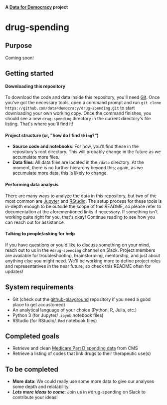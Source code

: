 #### A [Data for Democracy](http://datafordemocracy.org/) project
# drug-spending

## Purpose
Coming soon!

## Getting started

#### Downloading this repository
To download the code and data inside this repository, you'll need [Git](https://git-scm.com/). Once you've got the necessary tools, open a command prompt and run `git clone https://github.com/data4democracy/drug-spending.git` to start downloading your own working copy. Once the command finishes, you should see a new `drug-spending` directory in the current directory's file listing. That's where you'll find it!

#### Project structure (or, "how do I find `thing`?")
* **Source code and notebooks**: For now, you'll find these in the repository's root directory. This will probably change in the future as we accumulate more files.
* **Data files**: All data files are located in the `/data` directory. At the moment, there is no further hierarchy beyond this; again, as we accumulate more data, this is likely to change.

#### Performing data analysis
There are many ways to analyze the data in this repository, but two of the most common are [Jupyter](http://jupyter.org/install.html) and [RStudio](https://www.rstudio.com/products/rstudio/). The setup process for these tools is in-depth enough to be outside the scope of this README, so please refer to documentation at the aforementioned links if necessary. If something isn't working quite right for you, that's okay! Continue reading to see how you can reach out for assistance.

#### Talking to people/asking for help
If you have questions or you'd like to discuss something on your mind, reach out to us in the `#drug-spending` channel on Slack. Project members are available for troubleshooting, brainstorming, mentorship, and just about anything else you might need. We'll be working more to define project roles and representatives in the near future, so check this README often for updates!

## System requirements
* Git (check out the [github-playground](https://github.com/data4democracy/github-playground) repository if you need a good place to get accustomed)
* An analytical language of your choice (Python, R, Julia, etc.)
* Python 3 (for Jupyter/`.ipynb` notebook files)
* RStudio (for RStudio/`.Rmd` notebook files)

## Completed goals
* Retrieve and clean [Medicare Part D spending data](https://www.cms.gov/Research-Statistics-Data-and-Systems/Statistics-Trends-and-Reports/Information-on-Prescription-Drugs/2015MedicareData.html) from CMS
* Retrieve a listing of codes that link drugs to their therapeutic use(s)

## To be completed
* **More data**: We could really use some more data to give our analyses some depth and relatability.
* ***Lots more ideas to come***: Join us in #drug-spending on Slack to contribute your ideas!

